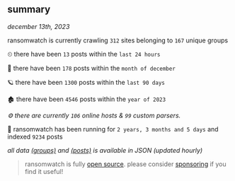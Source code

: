 
## summary
_december 13th, 2023_

ransomwatch is currently crawling `312` sites belonging to `167` unique groups

⏲ there have been `13` posts within the `last 24 hours`

🦈 there have been `178` posts within the `month of december`

🪐 there have been `1300` posts within the `last 90 days`

🏚 there have been `4546` posts within the `year of 2023`

_⚙️ there are currently `106` online hosts & `99` custom parsers._

🦕 ransomwatch has been running for `2 years, 3 months and 5 days` and indexed `9234` posts

_all data  [(groups)](http://ransomwhat.telemetry.ltd/groups) and [(posts)](http://ransomwhat.telemetry.ltd/posts) is available in JSON (updated hourly)_

> ransomwatch is fully [open source](https://github.com/joshhighet/ransomwatch#ransomwatch--). please consider [sponsoring](https://github.com/sponsors/joshhighet) if you find it useful!
